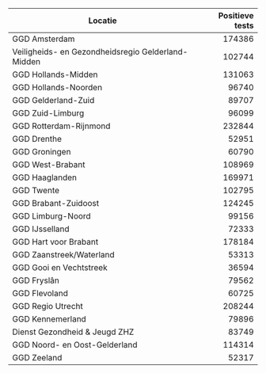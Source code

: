 | Locatie | Positieve tests |
|---------|----------------:|
| GGD Amsterdam                            | 174386 |
| Veiligheids- en Gezondheidsregio Gelderland-Midden | 102744 |
| GGD Hollands-Midden                      | 131063 |
| GGD Hollands-Noorden                     | 96740 |
| GGD Gelderland-Zuid                      | 89707 |
| GGD Zuid-Limburg                         | 96099 |
| GGD Rotterdam-Rijnmond                   | 232844 |
| GGD Drenthe                              | 52951 |
| GGD Groningen                            | 60790 |
| GGD West-Brabant                         | 108969 |
| GGD Haaglanden                           | 169971 |
| GGD Twente                               | 102795 |
| GGD Brabant-Zuidoost                     | 124245 |
| GGD Limburg-Noord                        | 99156 |
| GGD IJsselland                           | 72333 |
| GGD Hart voor Brabant                    | 178184 |
| GGD Zaanstreek/Waterland                 | 53313 |
| GGD Gooi en Vechtstreek                  | 36594 |
| GGD Fryslân                              | 79562 |
| GGD Flevoland                            | 60725 |
| GGD Regio Utrecht                        | 208244 |
| GGD Kennemerland                         | 79896 |
| Dienst Gezondheid & Jeugd ZHZ            | 83749 |
| GGD Noord- en Oost-Gelderland            | 114314 |
| GGD Zeeland                              | 52317 |

